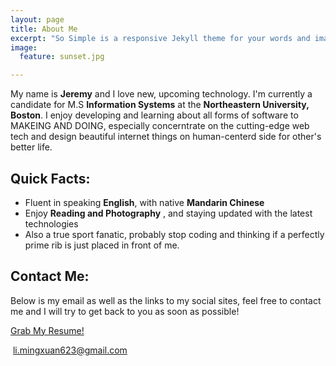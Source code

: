 ```yaml
---
layout: page
title: About Me
excerpt: "So Simple is a responsive Jekyll theme for your words and images."
image:
  feature: sunset.jpg

---
```


My name is **Jeremy** and I love new, upcoming technology. I'm currently a candidate for M.S **Information Systems** at the **Northeastern University, Boston**. I enjoy developing and learning about all forms of software to MAKEING AND DOING, especially concerntrate on the cutting-edge web tech and design beautiful internet things on human-centerd side for other's better life.


## Quick Facts:

* Fluent in speaking **English**, with native **Mandarin Chinese**
* Enjoy **Reading and Photography** , and staying updated with the latest technologies
* Also a true sport fanatic, probably stop coding and thinking if a perfectly prime rib is just placed in front of me. 


## Contact Me:

Below is my email as well as the links to my social sites, feel free to contact me and I will try to get back to you as soon as possible!




<a href="{{ site.url }}/Resume/Resume.pdf" class="btn" target="_blank"><i class="fa fa-edit fa-fw"></i>Grab My Resume!</a>

<p><i class="fa fa-envelope-o fa-fw"></i>&nbsp;<a href="javascript:void(0)">li.mingxuan623@gmail.com</a></p>


[^1]: Example: *domain.com/category-name/post-title*

